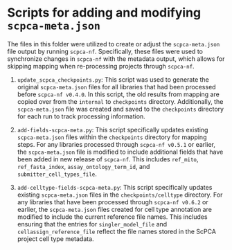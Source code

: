 # Scripts for adding and modifying `scpca-meta.json`

The files in this folder were utilized to create or adjust the `scpca-meta.json` file output by running `scpca-nf`. Specifically, these files were used to synchronize changes in `scpca-nf` with the metadata output, which allows for skipping mapping when re-processing projects through `scpca-nf`.

1. `update_scpca_checkpoints.py`: This script was used to generate the original `scpca-meta.json` files for all libraries that had been processed before `scpca-nf v0.4.0`.
In this script, the old results from mapping are copied over from the `internal` to `checkpoints` directory.
Additionally, the `scpca-meta.json` file was created and saved to the `checkpoints` directory for each run to track processing information.

2. `add-fields-scpca-meta.py`: This script specifically updates existing `scpca-meta.json` files within the `checkpoints` directory for mapping steps.
For any libraries processed through `scpca-nf v0.5.1` or earlier, the `scpca-meta.json` file is modified to include additional fields that have been added in new release of `scpca-nf`.
This includes `ref_mito`, `ref_fasta_index`, `assay_ontology_term_id`, and `submitter_cell_types_file`.

3. `add-celltype-fields-scpca-meta.py`: This script specifically updates existing `scpca-meta.json` files in the `checkpoints/celltype` directory.
For any libraries that have been processed through `scpca-nf v0.6.2` or earlier, the `scpca-meta.json` files created for cell type annotation are modified to include the current reference file names.
This includes ensuring that the entries for `singler_model_file` and `cellassign_reference_file` reflect the file names stored in the ScPCA project cell type metadata.
